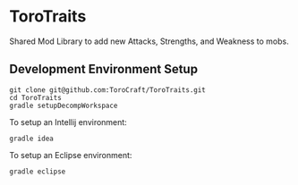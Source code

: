 # ToroTraits

Shared Mod Library to add new Attacks, Strengths, and Weakness to mobs.

## Development Environment Setup

```
git clone git@github.com:ToroCraft/ToroTraits.git
cd ToroTraits
gradle setupDecompWorkspace
```

To setup an Intellij environment:
```
gradle idea
```

To setup an Eclipse environment:
```
gradle eclipse
```
